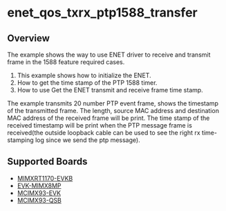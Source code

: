 # enet_qos_txrx_ptp1588_transfer

## Overview

The example shows the way to use ENET driver to
 receive and transmit frame in the 1588 feature required cases.

1. This example shows how to initialize the ENET.
2. How to get the time stamp of the PTP 1588 timer.
3. How to use Get the ENET transmit and receive frame time stamp.

The example transmits 20 number PTP event frame, shows the timestamp of the transmitted frame.
The length, source MAC address and destination MAC address of the received frame will be print.
The time stamp of the received timestamp will be print when the PTP message frame is received(the outside loopback cable can be used to see the right rx time-stamping log since we send the ptp message).

## Supported Boards
- [MIMXRT1170-EVKB](../../../_boards/evkbmimxrt1170/driver_examples/enet_qos/txrx_ptp1588_transfer/example_board_readme.md)
- [EVK-MIMX8MP](../../../_boards/evkmimx8mp/driver_examples/enet_qos/txrx_ptp1588_transfer/example_board_readme.md)
- [MCIMX93-EVK](../../../_boards/mcimx93evk/driver_examples/enet_qos/txrx_ptp1588_transfer/example_board_readme.md)
- [MCIMX93-QSB](../../../_boards/mcimx93qsb/driver_examples/enet_qos/txrx_ptp1588_transfer/example_board_readme.md)
